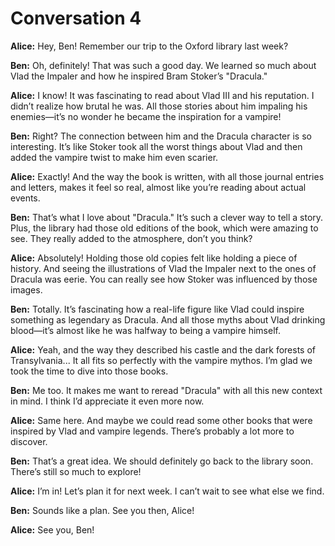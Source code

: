 # Conversation 4

**Alice:** Hey, Ben! Remember our trip to the Oxford library last week?

**Ben:** Oh, definitely! That was such a good day. We learned so much about Vlad the Impaler and how he inspired Bram Stoker’s "Dracula."

**Alice:** I know! It was fascinating to read about Vlad III and his reputation. I didn’t realize how brutal he was. All those stories about him impaling his enemies—it’s no wonder he became the inspiration for a vampire!

**Ben:** Right? The connection between him and the Dracula character is so interesting. It’s like Stoker took all the worst things about Vlad and then added the vampire twist to make him even scarier.

**Alice:** Exactly! And the way the book is written, with all those journal entries and letters, makes it feel so real, almost like you’re reading about actual events.

**Ben:** That’s what I love about "Dracula." It’s such a clever way to tell a story. Plus, the library had those old editions of the book, which were amazing to see. They really added to the atmosphere, don’t you think?

**Alice:** Absolutely! Holding those old copies felt like holding a piece of history. And seeing the illustrations of Vlad the Impaler next to the ones of Dracula was eerie. You can really see how Stoker was influenced by those images.

**Ben:** Totally. It’s fascinating how a real-life figure like Vlad could inspire something as legendary as Dracula. And all those myths about Vlad drinking blood—it’s almost like he was halfway to being a vampire himself.

**Alice:** Yeah, and the way they described his castle and the dark forests of Transylvania... It all fits so perfectly with the vampire mythos. I’m glad we took the time to dive into those books.

**Ben:** Me too. It makes me want to reread "Dracula" with all this new context in mind. I think I’d appreciate it even more now.

**Alice:** Same here. And maybe we could read some other books that were inspired by Vlad and vampire legends. There’s probably a lot more to discover.

**Ben:** That’s a great idea. We should definitely go back to the library soon. There’s still so much to explore!

**Alice:** I’m in! Let’s plan it for next week. I can’t wait to see what else we find.

**Ben:** Sounds like a plan. See you then, Alice!

**Alice:** See you, Ben!

